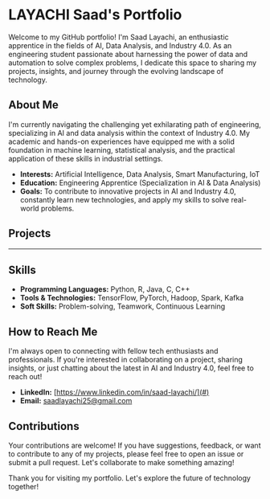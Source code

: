 # LAYACHI Saad's Portfolio

Welcome to my GitHub portfolio! I'm Saad Layachi, an enthusiastic apprentice in the fields of AI, Data Analysis, and Industry 4.0. As an engineering student passionate about harnessing the power of data and automation to solve complex problems, I dedicate this space to sharing my projects, insights, and journey through the evolving landscape of technology.

## About Me

I'm currently navigating the challenging yet exhilarating path of engineering, specializing in AI and data analysis within the context of Industry 4.0. My academic and hands-on experiences have equipped me with a solid foundation in machine learning, statistical analysis, and the practical application of these skills in industrial settings.

- **Interests:** Artificial Intelligence, Data Analysis, Smart Manufacturing, IoT
- **Education:** Engineering Apprentice (Specialization in AI & Data Analysis)
- **Goals:** To contribute to innovative projects in AI and Industry 4.0, constantly learn new technologies, and apply my skills to solve real-world problems.

## Projects

*****************

## Skills

- **Programming Languages:** Python, R, Java, C, C++
- **Tools & Technologies:** TensorFlow, PyTorch, Hadoop, Spark, Kafka
- **Soft Skills:** Problem-solving, Teamwork, Continuous Learning

## How to Reach Me

I'm always open to connecting with fellow tech enthusiasts and professionals. If you're interested in collaborating on a project, sharing insights, or just chatting about the latest in AI and Industry 4.0, feel free to reach out!

- **LinkedIn:** [https://www.linkedin.com/in/saad-layachi/](#)
- **Email:** [saadlayachi25@gmail.com](#)

## Contributions

Your contributions are welcome! If you have suggestions, feedback, or want to contribute to any of my projects, please feel free to open an issue or submit a pull request. Let's collaborate to make something amazing!

Thank you for visiting my portfolio. Let's explore the future of technology together!

